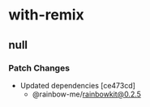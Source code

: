 # with-remix

## null
### Patch Changes

- Updated dependencies [ce473cd]
  - @rainbow-me/rainbowkit@0.2.5
